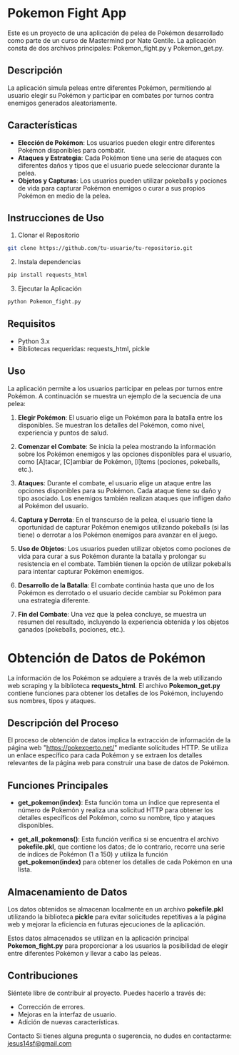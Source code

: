 # Pokemon Fight App
Este es un proyecto de una aplicación de pelea de Pokémon desarrollado como parte de un curso de Mastermind por Nate Gentile. La aplicación consta de dos archivos principales: Pokemon_fight.py y Pokemon_get.py.

## Descripción
La aplicación simula peleas entre diferentes Pokémon, permitiendo al usuario elegir su Pokémon y participar en combates por turnos contra enemigos generados aleatoriamente.

## Características
- **Elección de Pokémon**: Los usuarios pueden elegir entre diferentes Pokémon disponibles para combatir.
- **Ataques y Estrategia**: Cada Pokémon tiene una serie de ataques con diferentes daños y tipos que el usuario puede seleccionar durante la pelea.
- **Objetos y Capturas**: Los usuarios pueden utilizar pokeballs y pociones de vida para capturar Pokémon enemigos o curar a sus propios Pokémon en medio de la pelea.
## Instrucciones de Uso
1. Clonar el Repositorio

``` bash
git clone https://github.com/tu-usuario/tu-repositorio.git
```
2. Instala dependencias
 ``` bash
pip install requests_html
```

3. Ejecutar la Aplicación

``` bash
python Pokemon_fight.py
```
## Requisitos
- Python 3.x
- Bibliotecas requeridas: requests_html, pickle
## Uso
La aplicación permite a los usuarios participar en peleas por turnos entre Pokémon. A continuación se muestra un ejemplo de la secuencia de una pelea:

1. **Elegir Pokémon**: El usuario elige un Pokémon para la batalla entre los disponibles. Se muestran los detalles del Pokémon, como nivel, experiencia y puntos de salud.

2. **Comenzar el Combate**: Se inicia la pelea mostrando la información sobre los Pokémon enemigos y las opciones disponibles para el usuario, como [A]tacar, [C]ambiar de Pokémon, [I]tems (pociones, pokeballs, etc.).

3. **Ataques**: Durante el combate, el usuario elige un ataque entre las opciones disponibles para su Pokémon. Cada ataque tiene su daño y tipo asociado. Los enemigos también realizan ataques que infligen daño al Pokémon del usuario.

4. **Captura y Derrota**: En el transcurso de la pelea, el usuario tiene la oportunidad de capturar Pokémon enemigos utilizando pokeballs (si las tiene) o derrotar a los Pokémon enemigos para avanzar en el juego.

5. **Uso de Objetos**: Los usuarios pueden utilizar objetos como pociones de vida para curar a sus Pokémon durante la batalla y prolongar su resistencia en el combate. También tienen la opción de utilizar pokeballs para intentar capturar Pokémon enemigos.

6. **Desarrollo de la Batalla**: El combate continúa hasta que uno de los Pokémon es derrotado o el usuario decide cambiar su Pokémon para una estrategia diferente.

7. **Fin del Combate**: Una vez que la pelea concluye, se muestra un resumen del resultado, incluyendo la experiencia obtenida y los objetos ganados (pokeballs, pociones, etc.).

# Obtención de Datos de Pokémon
La información de los Pokémon se adquiere a través de la web utilizando web scraping y la biblioteca **requests_html**. El archivo **Pokemon_get.py** contiene funciones para obtener los detalles de los Pokémon, incluyendo sus nombres, tipos y ataques.

## Descripción del Proceso
El proceso de obtención de datos implica la extracción de información de la página web "https://pokexperto.net/" mediante solicitudes HTTP. Se utiliza un enlace específico para cada Pokémon y se extraen los detalles relevantes de la página web para construir una base de datos de Pokémon.

## Funciones Principales
- **get_pokemon(index)**: Esta función toma un índice que representa el número de Pokemón y realiza una solicitud HTTP para obtener los detalles específicos del Pokémon, como su nombre, tipo y ataques disponibles.

- **get_all_pokemons()**: Esta función verifica si se encuentra el archivo **pokefile.pkl**, que contiene los datos; de lo contrario, recorre una serie de índices de Pokémon (1 a 150) y utiliza la función **get_pokemon(index)** para obtener los detalles de cada Pokémon en una lista.

## Almacenamiento de Datos
Los datos obtenidos se almacenan localmente en un archivo **pokefile.pkl** utilizando la biblioteca **pickle** para evitar solicitudes repetitivas a la página web y mejorar la eficiencia en futuras ejecuciones de la aplicación.

Estos datos almacenados se utilizan en la aplicación principal **Pokemon_fight.py** para proporcionar a los usuarios la posibilidad de elegir entre diferentes Pokémon y llevar a cabo las peleas.

## Contribuciones
Siéntete libre de contribuir al proyecto. Puedes hacerlo a través de:

- Corrección de errores.
- Mejoras en la interfaz de usuario.
- Adición de nuevas características.

Contacto
Si tienes alguna pregunta o sugerencia, no dudes en contactarme: jesus14sf@gmail.com

